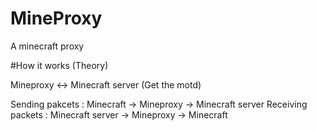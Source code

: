 # MineProxy
A minecraft proxy

#How it works (Theory)

Mineproxy <-> Minecraft server (Get the motd)

Sending pakcets   : Minecraft -> Mineproxy -> Minecraft server
Receiving packets : Minecraft server -> Mineproxy -> Minecraft 
